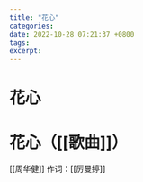 ```yaml
---
title: "花心"
categories: 
date: 2022-10-28 07:21:37 +0800
tags: 
excerpt: 
---
```




# 花心



# 花心（[[歌曲]]）

[[周华健]]
作词：[[厉曼婷]]


